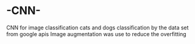 # -CNN-
CNN for image classification
cats and dogs classification by the data set from google apis
Image augmentation was use to reduce the overfitting
